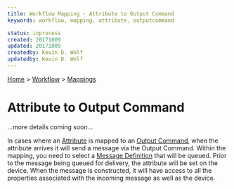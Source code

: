 ```yaml
---
title: Workflow Mapping - Attribute to Output Command
keywords: workflow, mapping, attribute, outputcommand

status: inprocess
created: 20171009
updated: 20171009
createdby: Kevin D. Wolf
updatedby: Kevin D. Wolf
---
```

[Home](../../Index.md) > [Workflow](../Index.md) > [Mappings](Index.md)

# Attribute to Output Command

...more details coming soon...

In cases where an [Attribute](../Attributes.md) is mapped to an [Output Command](../OutputCommands.md), when the
attribute arrives it will send a message via the Output Command.  Within the mapping, you need to
select a [Message Definition](../../Messaging/Index.md) that will be queued.  Prior to the 
message being queued for delivery, the attribute will be set on the device.  When the
message is constructed, it will have access to all the properties associated with the incoming
message as well as the device.
